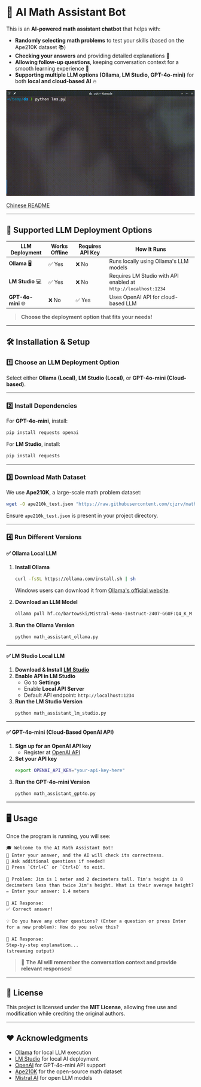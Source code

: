 # 🧮 AI Math Assistant Bot

This is an **AI-powered math assistant chatbot** that helps with:
- **Randomly selecting math problems** to test your skills (based on the Ape210K dataset 📚)
- **Checking your answers** and providing detailed explanations 🤖
- **Allowing follow-up questions**, keeping conversation context for a smooth learning experience 💬
- **Supporting multiple LLM options (Ollama, LM Studio, GPT-4o-mini)** for both **local and cloud-based AI** 🔥

![demo](./demo.gif)

[Chinese README](./README_CN.md)

---

## 🚀 Supported LLM Deployment Options
| LLM Deployment  | Works Offline | Requires API Key | How It Runs |
|---------------|--------------|--------------|--------------|
| **Ollama** 🖥️ | ✅ Yes | ❌ No | Runs locally using Ollama's LLM models |
| **LM Studio** 💻 | ✅ Yes | ❌ No | Requires LM Studio with API enabled at `http://localhost:1234` |
| **GPT-4o-mini** 🌐 | ❌ No | ✅ Yes | Uses OpenAI API for cloud-based LLM |

> **Choose the deployment option that fits your needs!**

---

## 🛠️ Installation & Setup
### **1️⃣ Choose an LLM Deployment Option**
Select either **Ollama (Local)**, **LM Studio (Local)**, or **GPT-4o-mini (Cloud-based)**.

---

### **2️⃣ Install Dependencies**
For **GPT-4o-mini**, install:
```bash
pip install requests openai
```
For **LM Studio**, install:
```bash
pip install requests
```

---

### **3️⃣ Download Math Dataset**
We use **Ape210K**, a large-scale math problem dataset:
```bash
wget -O ape210k_test.json "https://raw.githubusercontent.com/cjzrv/math_assistant/refs/heads/main/ape210k_test.json"
```
Ensure `ape210k_test.json` is present in your project directory.

---

### **4️⃣ Run Different Versions**
#### ✅ **Ollama Local LLM**
1. **Install Ollama**
   ```bash
   curl -fsSL https://ollama.com/install.sh | sh
   ```
   Windows users can download it from [Ollama's official website](https://ollama.com/).

2. **Download an LLM Model**
   ```bash
   ollama pull hf.co/bartowski/Mistral-Nemo-Instruct-2407-GGUF:Q4_K_M  # or use llama3, gemma
   ```

3. **Run the Ollama Version**
   ```bash
   python math_assistant_ollama.py
   ```

---

#### ✅ **LM Studio Local LLM**
1. **Download & Install [LM Studio](https://lmstudio.ai/)**
2. **Enable API in LM Studio**
   - Go to **Settings**
   - Enable **Local API Server**
   - Default API endpoint: `http://localhost:1234`
3. **Run the LM Studio Version**
   ```bash
   python math_assistant_lm_studio.py
   ```

---

#### ✅ **GPT-4o-mini (Cloud-Based OpenAI API)**
1. **Sign up for an OpenAI API key**
   - Register at [OpenAI API](https://platform.openai.com/signup/)
2. **Set your API key**
   ```bash
   export OPENAI_API_KEY="your-api-key-here"
   ```
3. **Run the GPT-4o-mini Version**
   ```bash
   python math_assistant_gpt4o.py
   ```

---

## 🖥️ Usage
Once the program is running, you will see:
```
🎓 Welcome to the AI Math Assistant Bot!
🔹 Enter your answer, and the AI will check its correctness.
🔹 Ask additional questions if needed!
🔹 Press `Ctrl+C` or `Ctrl+D` to exit.

📌 Problem: Jim is 1 meter and 2 decimeters tall. Tim's height is 8 decimeters less than twice Jim's height. What is their average height?
✏️ Enter your answer: 1.4 meters

📖 AI Response:
✅ Correct answer!

💡 Do you have any other questions? (Enter a question or press Enter for a new problem): How do you solve this?

📖 AI Response:
Step-by-step explanation...
(streaming output)
```
> 📌 **The AI will remember the conversation context and provide relevant responses!**

---

## 📜 License
This project is licensed under the **MIT License**, allowing free use and modification while crediting the original authors.

---

## ❤️ Acknowledgments
- [Ollama](https://ollama.com/) for local LLM execution
- [LM Studio](https://lmstudio.ai/) for local AI deployment
- [OpenAI](https://openai.com/) for GPT-4o-mini API support
- [Ape210K](https://github.com/Chenny0808/ape210k) for the open-source math dataset
- [Mistral AI](https://mistral.ai/) for open LLM models
